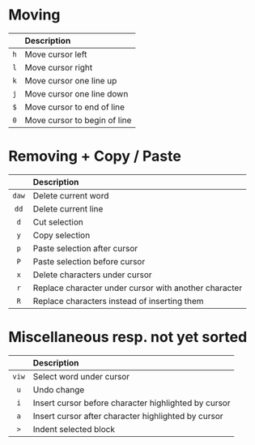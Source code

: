 # Moving

| | Description |
|:-:|:-|
| `h` | Move cursor left |
| `l` | Move cursor right |
| `k` | Move cursor one line up |
| `j` | Move cursor one line down |
| `$` | Move cursor to end of line |
| `0` | Move cursor to begin of line |

# Removing + Copy / Paste

| | Description |
|:-:|:-|
| `daw` | Delete current word |
| `dd` | Delete current line |
| `d` | Cut selection |
| `y` | Copy selection |
| `p` | Paste selection after cursor |
| `P` | Paste selection before cursor |
| `x` | Delete characters under cursor |
| `r` | Replace character under cursor with another character |
| `R` | Replace characters instead of inserting them |

# Miscellaneous resp. not yet sorted

| | Description |
|:-:|:-|
| `viw` | Select word under cursor |
| `u` | Undo change |
| `i` | Insert cursor before character highlighted by cursor |
| `a` | Insert cursor after character highlighted by cursor |
| `>` | Indent selected block |

